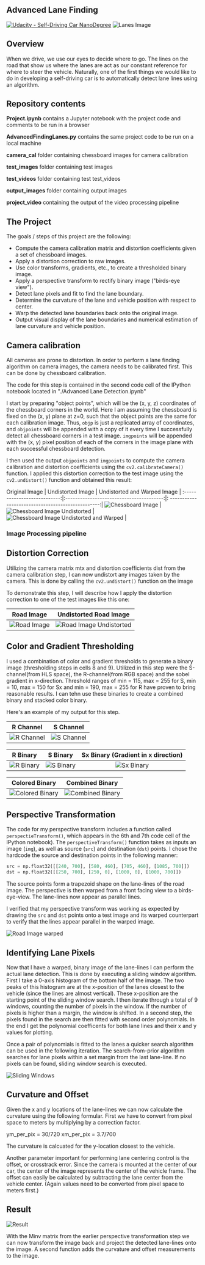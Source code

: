 ## Advanced Lane Finding
[![Udacity - Self-Driving Car NanoDegree](https://s3.amazonaws.com/udacity-sdc/github/shield-carnd.svg)](http://www.udacity.com/drive)
![Lanes Image](./examples/example_output.jpg)

Overview
---
When we drive, we use our eyes to decide where to go. The lines on the road that show us where the lanes are act as our constant reference for where to steer the vehicle. Naturally, one of the first things we would like to do in developing a self-driving car is to automatically detect lane lines using an algorithm.

[//]: # (Image References)

[image1]: ./output_images/road_img.jpg "Road Image"
[image2]: ./output_images/camera_cal_distorted.jpg "Chessboard Image"
[image3]: ./output_images/camera_cal_undistorted.jpg "Chessboard Image undistorted"
[image4]: ./output_images/camera_cal_undistortedandwarped.jpg "Chessboard Image undistorted and warped"
[image5]: ./output_images/road_undistorted.jpg "Road Image undistorted"
[image6]: ./output_images/road_img_warped.jpg "Road Image warped"
[image7]: ./output_images/r_channel.jpg "R Channel"
[image8]: ./output_images/s_channel.jpg "S Channel"
[image9]: ./output_images/r_binary.jpg "R Binary"
[image10]: ./output_images/s_binary.jpg "S Binary"
[image11]: ./output_images/sxbinary.jpg "Sx Binary"
[image12]: ./output_images/color_binary.jpg "Color Binary"
[image13]: ./output_images/binary_warped.jpg "Combined Binary"
[image14]: ./output_images/slidingwindow.jpg "Sliding Window"
[image15]: ./output_images/result.jpg "Result"




Repository contents
---

**Project.ipynb** contains a Jupyter notebook with the project code and comments to be run in a browser

**AdvancedFindingLanes.py** contains the same project code to be run on a local machine

**camera_cal** folder containing chessboard images for camera calibration

**test_images** folder containing test images

**test_videos** folder containing test test_videos

**output_images** folder containing output images

**project_video** containing the output of the video processing pipeline



The Project
---

The goals / steps of this project are the following:

* Compute the camera calibration matrix and distortion coefficients given a set of chessboard images.
* Apply a distortion correction to raw images.
* Use color transforms, gradients, etc., to create a thresholded binary image.
* Apply a perspective transform to rectify binary image ("birds-eye view").
* Detect lane pixels and fit to find the lane boundary.
* Determine the curvature of the lane and vehicle position with respect to center.
* Warp the detected lane boundaries back onto the original image.
* Output visual display of the lane boundaries and numerical estimation of lane curvature and vehicle position.


Camera calibration
---

All cameras are prone to distortion. In order to perform a lane finding algorithm on camera images, the camera needs to be calibrated first. This can be done by chessboard calibration.

The code for this step is contained in the second code cell of the IPython notebook located in "./Advanced Lane Detection.ipynb"

I start by preparing "object points", which will be the (x, y, z) coordinates of the chessboard corners in the world. Here I am assuming the chessboard is fixed on the (x, y) plane at z=0, such that the object points are the same for each calibration image.  Thus, `objp` is just a replicated array of coordinates, and `objpoints` will be appended with a copy of it every time I successfully detect all chessboard corners in a test image.  `imgpoints` will be appended with the (x, y) pixel position of each of the corners in the image plane with each successful chessboard detection.  

I then used the output `objpoints` and `imgpoints` to compute the camera calibration and distortion coefficients using the `cv2.calibrateCamera()` function.  I applied this distortion correction to the test image using the `cv2.undistort()` function and obtained this result:


Original Image               |  Undistorted Image                       | Undistorted and Warped Image                       |
:---------------------------:|:----------------------------------------:|: -------------------------------------------------:|
![Chessboard Image][image2]  |  ![Chessboard Image Undistorted][image3] | ![Chessboard Image Undistorted and Warped][image4] |


### Image Processing pipeline

Distortion Correction
---

Utilizing the camera matrix mtx and distortion coefficients dist from the camera calibration step, I can now undistort any images taken by the camera. This is done by calling the `cv2.undistort()` function on the image

To demonstrate this step, I will describe how I apply the distortion correction to one of the test images like this one:



Road Image               |  Undistorted Road Image               |
:-----------------------:|:-------------------------------------:|
![Road Image][image1]    |  ![Road Image Undistorted][image5]    |


Color and Gradient Thresholding
---

I used a combination of color and gradient thresholds to generate a binary image (thresholding steps in cells 8 and 9). Utilized in this step were the S-channel(from HLS space), the R-channel(from RGB space) and the sobel gradient in x-direction. Threshold ranges of min = 115, max = 255 for S, min = 10, max = 150 for Sx and min = 190, max = 255 for R have proven to bring reasonable results.
I can tehn use these binaries to create a combined binary and stacked color binary.


Here's an example of my output for this step.  


R Channel               |  S Channel               |
:----------------------:|:------------------------:|
![R Channel][image7]    |  ![S Channel][image8]    |




R Binary               |  S Binary              | Sx Binary (Gradient in x direction)   |
:---------------------:|:----------------------:|:-------------------------------------:|
![R Binary][image9]    | ![S Binary][image10]   | ![Sx Binary][image11]                 |



Colored Binary                |  Combined Binary               |
:----------------------------:|:------------------------------:|
![Colored Binary][image12]    | ![Combined Binary][image13]    |


Perspective Transformation
---

The code for my perspective transform includes a function called `perspectieTransform()`, which appears in the 6th and 7th code cell of the IPython notebook).  The `perspectiveTransform()` function takes as inputs an image (`img`), as well as source (`src`) and destination (`dst`) points.  I chose the hardcode the source and destination points in the following manner:

```python
src = np.float32([[240, 700], [580, 460], [705, 460], [1085, 700]])
dst = np.float32([[250, 700], [250, 0], [1000, 0], [1000, 700]])
```
The source points form a trapezoid shape on the lane-lines of the road image. The perspective is then warped from a front facing view to a birds-eye-view. The lane-lines now appear as parallel lines.

I verified that my perspective transform was working as expected by drawing the `src` and `dst` points onto a test image and its warped counterpart to verify that the lines appear parallel in the warped image.

![Road Image warped][image6]

Identifying Lane Pixels
---

Now that I have a warped, binary image of the lane-lines I can perform the actual lane detection. This is done by executing a sliding window algorithm. First I take a 0-axis histogram of the bottom half of the image. The two peaks of this histogram are at the x-position of the lanes closest to the vehicle (since the lines are almost vertical). These x-position are the starting point of the sliding window search. I then iterate through a total of 9 windows, counting the number of pixels in the window. If the number of pixels is higher than a margin, the window is shifted.
In a second step, the pixels found in the search are then fitted with second order polynomials. In the end I get the polynomial coefficents for both lane lines and their x and y values for plotting.

Once a pair of polynomials is fitted to the lanes a quicker search algorithm can be used in the following iteration. The search-from-prior algorithm searches for lane pixels within a set margin from the last lane-line. If no pixels can be found, sliding window search is executed.

![Sliding Windows][image14]

Curvature and Offset
---

Given the x and y locations of the lane-lines we can now calculate the curvature using the following formular. First we have to convert from pixel space to meters by multiplying by a correction factor.

ym_per_pix = 30/720
xm_per_pix = 3.7/700

The curvature is calcuated for the y-location closest to the vehicle.

Another parameter important for performing lane centering control is the offset, or crosstrack error.
Since the camera is mounted at the center of our car, the center of the image represents the center of the vehicle frame. The offset can easily be calculated by subtracting the lane center from the vehicle center. (Again values need to be converted from pixel space to meters first.)

Result
---

![Result][image15]

With the Minv matrix from the earlier perspective transformation step we can now transform the image back and project the detected lane-lines onto the image.
A second function adds the curvature and offset measurements to the image.
